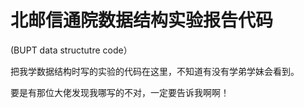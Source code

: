 # 北邮信通院数据结构实验报告代码
(BUPT data structutre code）

把我学数据结构时写的实验的代码在这里，不知道有没有学弟学妹会看到。

要是有那位大佬发现我哪写的不对，一定要告诉我啊啊！